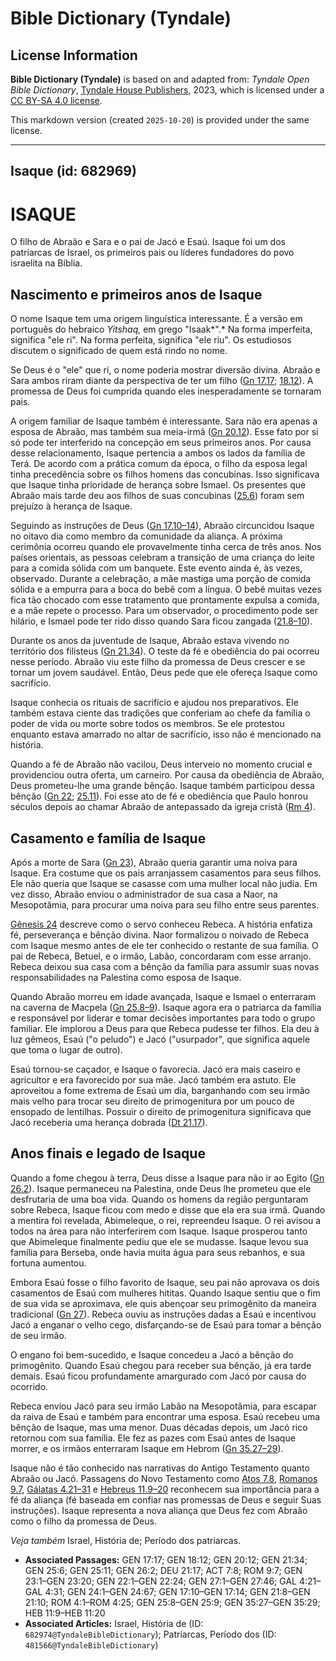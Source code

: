 # Bible Dictionary (Tyndale)

## License Information

**Bible Dictionary (Tyndale)** is based on and adapted from: _Tyndale Open Bible Dictionary_, [Tyndale House Publishers](https://tyndaleopenresources.com/), 2023, which is licensed under a [CC BY-SA 4.0 license](https://creativecommons.org/licenses/by-sa/4.0/legalcode.en).

This markdown version (created `2025-10-20`) is provided under the same license.



--------------------------------

## Isaque (id: 682969)

ISAQUE
======

O filho de Abraão e Sara e o pai de Jacó e Esaú. Isaque foi um dos patriarcas de Israel, os primeiros pais ou líderes fundadores do povo israelita na Bíblia.

Nascimento e primeiros anos de Isaque
-------------------------------------

O nome Isaque tem uma origem linguística interessante. É a versão em português do hebraico *Yitshaq,* em grego "Isaak*".* Na forma imperfeita, significa "ele ri". Na forma perfeita, significa "ele riu". Os estudiosos discutem o significado de quem está rindo no nome.

Se Deus é o "ele" que ri, o nome poderia mostrar diversão divina. Abraão e Sara ambos riram diante da perspectiva de ter um filho ([Gn 17\.17](https://ref.ly/Gen17:17); [18\.12](https://ref.ly/Gen18:12)). A promessa de Deus foi cumprida quando eles inesperadamente se tornaram pais.

A origem familiar de Isaque também é interessante. Sara não era apenas a esposa de Abraão, mas também sua meia\-irmã ([Gn 20\.12](https://ref.ly/Gen20:12)). Esse fato por si só pode ter interferido na concepção em seus primeiros anos. Por causa desse relacionamento, Isaque pertencia a ambos os lados da família de Terá. De acordo com a prática comum da época, o filho da esposa legal tinha precedência sobre os filhos homens das concubinas. Isso significava que Isaque tinha prioridade de herança sobre Ismael. Os presentes que Abraão mais tarde deu aos filhos de suas concubinas ([25\.6](https://ref.ly/Gen25:6)) foram sem prejuízo à herança de Isaque.

Seguindo as instruções de Deus ([Gn 17\.10–14](https://ref.ly/Gen17:10-Gen17:14)), Abraão circuncidou Isaque no oitavo dia como membro da comunidade da aliança. A próxima cerimônia ocorreu quando ele provavelmente tinha cerca de três anos. Nos países orientais, as pessoas celebram a transição de uma criança do leite para a comida sólida com um banquete. Este evento ainda é, às vezes, observado. Durante a celebração, a mãe mastiga uma porção de comida sólida e a empurra para a boca do bebê com a língua. O bebê muitas vezes fica tão chocado com esse tratamento que prontamente expulsa a comida, e a mãe repete o processo. Para um observador, o procedimento pode ser hilário, e Ismael pode ter rido disso quando Sara ficou zangada ([21\.8–10](https://ref.ly/Gen21:8-Gen21:10)).

Durante os anos da juventude de Isaque, Abraão estava vivendo no território dos filisteus ([Gn 21\.34](https://ref.ly/Gen21:34)). O teste da fé e obediência do pai ocorreu nesse período. Abraão viu este filho da promessa de Deus crescer e se tornar um jovem saudável. Então, Deus pede que ele ofereça Isaque como sacrifício.

Isaque conhecia os rituais de sacrifício e ajudou nos preparativos. Ele também estava ciente das tradições que conferiam ao chefe da família o poder de vida ou morte sobre todos os membros. Se ele protestou enquanto estava amarrado no altar de sacrifício, isso não é mencionado na história.

Quando a fé de Abraão não vacilou, Deus interveio no momento crucial e providenciou outra oferta, um carneiro. Por causa da obediência de Abraão, Deus prometeu\-lhe uma grande bênção. Isaque também participou dessa bênção ([Gn 22](https://ref.ly/Gen22:1-Gen22:24); [25\.11](https://ref.ly/Gen25:11)). Foi esse ato de fé e obediência que Paulo honrou séculos depois ao chamar Abraão de antepassado da igreja cristã ([Rm 4](https://ref.ly/Rom4:1-Rom4:25)).

Casamento e família de Isaque
-----------------------------

Após a morte de Sara ([Gn 23](https://ref.ly/Gen23:1-Gen23:20)), Abraão queria garantir uma noiva para Isaque. Era costume que os pais arranjassem casamentos para seus filhos. Ele não queria que Isaque se casasse com uma mulher local não judia. Em vez disso, Abraão enviou o administrador de sua casa a Naor, na Mesopotâmia, para procurar uma noiva para seu filho entre seus parentes.

[Gênesis 24](https://ref.ly/Gen24:1-Gen24:67) descreve como o servo conheceu Rebeca. A história enfatiza fé, perseverança e bênção divina. Naor formalizou o noivado de Rebeca com Isaque mesmo antes de ele ter conhecido o restante de sua família. O pai de Rebeca, Betuel, e o irmão, Labão, concordaram com esse arranjo. Rebeca deixou sua casa com a bênção da família para assumir suas novas responsabilidades na Palestina como esposa de Isaque.

Quando Abraão morreu em idade avançada, Isaque e Ismael o enterraram na caverna de Macpela ([Gn 25\.8–9](https://ref.ly/Gen25:8-Gen25:9)). Isaque agora era o patriarca da família e responsável por liderar e tomar decisões importantes para todo o grupo familiar. Ele implorou a Deus para que Rebeca pudesse ter filhos. Ela deu à luz gêmeos, Esaú ("o peludo") e Jacó ("usurpador", que significa aquele que toma o lugar de outro).

Esaú tornou\-se caçador, e Isaque o favorecia. Jacó era mais caseiro e agricultor e era favorecido por sua mãe. Jacó também era astuto. Ele aproveitou a fome extrema de Esaú um dia, barganhando com seu irmão mais velho para trocar seu direito de primogenitura por um pouco de ensopado de lentilhas. Possuir o direito de primogenitura significava que Jacó receberia uma herança dobrada ([Dt 21\.17](https://ref.ly/Deut21:17)).

Anos finais e legado de Isaque
------------------------------

Quando a fome chegou à terra, Deus disse a Isaque para não ir ao Egito ([Gn 26\.2](https://ref.ly/Gen26:2)). Isaque permaneceu na Palestina, onde Deus lhe prometeu que ele desfrutaria de uma boa vida. Quando os homens da região perguntaram sobre Rebeca, Isaque ficou com medo e disse que ela era sua irmã. Quando a mentira foi revelada, Abimeleque, o rei, repreendeu Isaque. O rei avisou a todos na área para não interferirem com Isaque. Isaque prosperou tanto que Abimeleque finalmente pediu que ele se mudasse. Isaque levou sua família para Berseba, onde havia muita água para seus rebanhos, e sua fortuna aumentou.

Embora Esaú fosse o filho favorito de Isaque, seu pai não aprovava os dois casamentos de Esaú com mulheres hititas. Quando Isaque sentiu que o fim de sua vida se aproximava, ele quis abençoar seu primogênito da maneira tradicional ([Gn 27](https://ref.ly/Gen27:1-Gen27:46)). Rebeca ouviu as instruções dadas a Esaú e incentivou Jacó a enganar o velho cego, disfarçando\-se de Esaú para tomar a bênção de seu irmão.

O engano foi bem\-sucedido, e Isaque concedeu a Jacó a bênção do primogênito. Quando Esaú chegou para receber sua bênção, já era tarde demais. Esaú ficou profundamente amargurado com Jacó por causa do ocorrido.

Rebeca enviou Jacó para seu irmão Labão na Mesopotâmia, para escapar da raiva de Esaú e também para encontrar uma esposa. Esaú recebeu uma bênção de Isaque, mas uma menor. Duas décadas depois, um Jacó rico retornou com sua família. Ele fez as pazes com Esaú antes de Isaque morrer, e os irmãos enterraram Isaque em Hebrom ([Gn 35\.27–29](https://ref.ly/Gen35:27-Gen35:29)).

Isaque não é tão conhecido nas narrativas do Antigo Testamento quanto Abraão ou Jacó. Passagens do Novo Testamento como [Atos 7\.8](https://ref.ly/Acts7:8), [Romanos 9\.7](https://ref.ly/Rom9:7), [Gálatas 4\.21–31](https://ref.ly/Gal4:21-Gal4:31) e [Hebreus 11\.9–20](https://ref.ly/Heb11:9-Heb11:20) reconhecem sua importância para a fé da aliança (fé baseada em confiar nas promessas de Deus e seguir Suas instruções). Isaque representa a nova aliança que Deus fez com Abraão como o filho da promessa de Deus.

*Veja também* Israel, História de; Período dos patriarcas.

* **Associated Passages:** GEN 17:17; GEN 18:12; GEN 20:12; GEN 21:34; GEN 25:6; GEN 25:11; GEN 26:2; DEU 21:17; ACT 7:8; ROM 9:7; GEN 23:1–GEN 23:20; GEN 22:1–GEN 22:24; GEN 27:1–GEN 27:46; GAL 4:21–GAL 4:31; GEN 24:1–GEN 24:67; GEN 17:10–GEN 17:14; GEN 21:8–GEN 21:10; ROM 4:1–ROM 4:25; GEN 25:8–GEN 25:9; GEN 35:27–GEN 35:29; HEB 11:9–HEB 11:20
* **Associated Articles:** Israel, História de (ID: `682974@TyndaleBibleDictionary`); Patriarcas, Período dos (ID: `481566@TyndaleBibleDictionary`)

